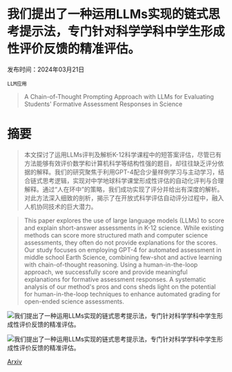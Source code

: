 # 我们提出了一种运用LLMs实现的链式思考提示法，专门针对科学学科中学生形成性评价反馈的精准评估。

发布时间：2024年03月21日

`LLM应用`

> A Chain-of-Thought Prompting Approach with LLMs for Evaluating Students' Formative Assessment Responses in Science

# 摘要

> 本文探讨了运用LLMs评判及解析K-12科学课程中的短答案评估，尽管已有方法能够有效评价数学和计算机科学等结构性强的题目，却往往缺乏评分依据的解释。我们的研究聚焦于利用GPT-4配合少量样例学习与主动学习，结合链式思考逻辑，实现对中学地球科学课堂形成性评估的自动化评判与合理解释。通过“人在环中”的策略，我们成功实现了评分并给出有深度的解析。对此方法深入细致的剖析，揭示了在开放式科学评估自动评分过程中，融入人机协同技术的巨大潜力。

> This paper explores the use of large language models (LLMs) to score and explain short-answer assessments in K-12 science. While existing methods can score more structured math and computer science assessments, they often do not provide explanations for the scores. Our study focuses on employing GPT-4 for automated assessment in middle school Earth Science, combining few-shot and active learning with chain-of-thought reasoning. Using a human-in-the-loop approach, we successfully score and provide meaningful explanations for formative assessment responses. A systematic analysis of our method's pros and cons sheds light on the potential for human-in-the-loop techniques to enhance automated grading for open-ended science assessments.

![我们提出了一种运用LLMs实现的链式思考提示法，专门针对科学学科中学生形成性评价反馈的精准评估。](../../../paper_images/2403.14565/fa1-model.png)

![我们提出了一种运用LLMs实现的链式思考提示法，专门针对科学学科中学生形成性评价反馈的精准评估。](../../../paper_images/2403.14565/method.png)

[Arxiv](https://arxiv.org/abs/2403.14565)